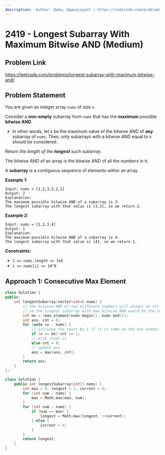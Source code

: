 ```yaml
---
description: 'Author: @wkw, @ganajayant | https://leetcode.com/problems/longest-subarray-with-maximum-bitwise-and/'
---
```


# 2419 - Longest Subarray With Maximum Bitwise AND (Medium)

## Problem Link

https://leetcode.com/problems/longest-subarray-with-maximum-bitwise-and/

## Problem Statement

You are given an integer array `nums` of size `n`.

Consider a **non-empty** subarray from `nums` that has the **maximum** possible **bitwise AND**.

- In other words, let `k` be the maximum value of the bitwise AND of **any** subarray of `nums`. Then, only subarrays with a bitwise AND equal to `k` should be considered.

Return _the length of the **longest** such subarray_.

The bitwise AND of an array is the bitwise AND of all the numbers in it.

A **subarray** is a contiguous sequence of elements within an array.

**Example 1:**

```
Input: nums = [1,2,3,3,2,2]
Output: 2
Explanation:
The maximum possible bitwise AND of a subarray is 3.
The longest subarray with that value is [3,3], so we return 2.
```

**Example 2:**

```
Input: nums = [1,2,3,4]
Output: 1
Explanation:
The maximum possible bitwise AND of a subarray is 4.
The longest subarray with that value is [4], so we return 1.
```

**Constraints:**

- `1 <= nums.length <= 1e5`
- `1 <= nums[i] <= 10^6`

## Approach 1: Consecutive Max Element

<Tabs>
<TabItem value="cpp" label="C++">
<SolutionAuthor name="@wkw"/>

```cpp
class Solution {
public:
    int longestSubarray(vector<int>& nums) {
        // the bitwise AND of two different numbers will always be strictly less than the maximum of those two numbers
        // so the longest subarray with max bitwise AND would be the subarray containing only the max numbers
        int mx = *max_element(nums.begin(), nums.end());
        int ans, cnt = 0;
        for (auto &x : nums) {
            // increase the count by 1 if it is same as the max number
            if (x == mx) cnt += 1;
            // else reset it
            else cnt = 0;
            // update ans
            ans = max(ans, cnt);
        }
        return ans;
    }
};
```

</TabItem>
<TabItem value="java" label="Java">
<SolutionAuthor name="@ganajayant"/>

```cpp
class Solution {
    public int longestSubarray(int[] nums) {
        int max = 0, longest = 1, current = 0;
        for (int num : nums) {
            max = Math.max(max, num);
        }
        for (int num : nums) {
            if (num == max) {
                longest = Math.max(longest, ++current);
            } else {
                current = 0;
            }
        }
        return longest;
    }
}
```

</TabItem>
</Tabs>
